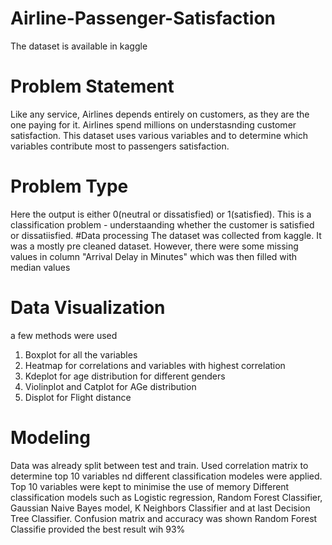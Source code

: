 # Airline-Passenger-Satisfaction
The dataset is available in kaggle
# Problem Statement
Like any service, Airlines depends entirely on customers, as they are the one paying for it. Airlines spend millions on understasnding customer satisfaction. This dataset uses various variables and to determine which variables contribute most to passengers satisfaction.
# Problem Type
Here the output is either 0(neutral or dissatisfied) or 1(satisfied). This is a classification problem - understaanding whether the customer is satisfied or dissatiisfied.
#Data processing
The dataset was collected from kaggle. It was a mostly pre cleaned dataset. However, there were some missing values in column "Arrival Delay in Minutes" which was then filled with median values
# Data Visualization
a few methods were used
1. Boxplot for all the variables
2. Heatmap for correlations and variables with highest correlation
3. Kdeplot for age distribution for different genders
4. Violinplot and Catplot for AGe distribution
5. Displot for Flight distance 
# Modeling
Data was already split between test and train. 
Used correlation matrix to determine top 10 variables nd different classification modeles were applied. Top 10 variables were kept to  minimise the use of memory
Different classification models such as Logistic regression, Random Forest Classifier, Gaussian Naive Bayes model, K Neighbors Classifier and at last Decision Tree Classifier.
Confusion matrix and accuracy was shown
Random Forest Classifie provided the best result wih 93%


